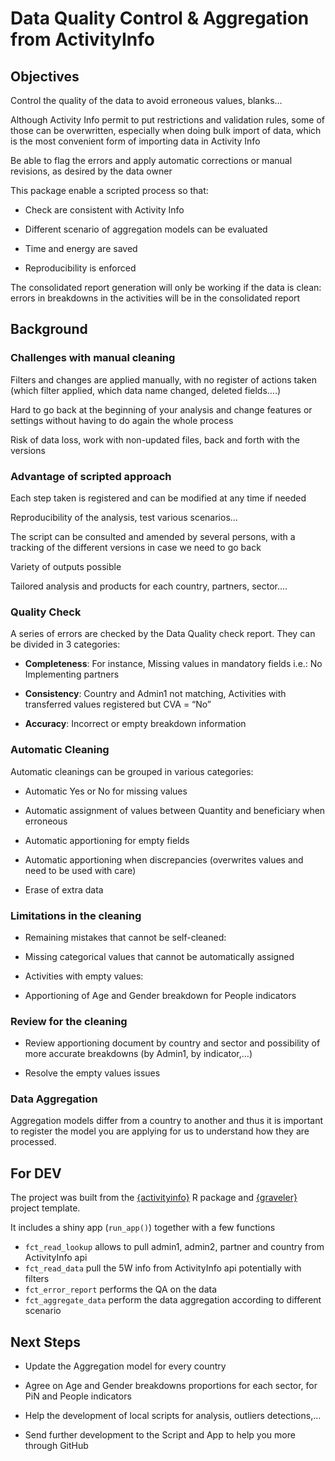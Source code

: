 #  Data Quality Control & Aggregation from ActivityInfo

## Objectives

Control the quality of the data to avoid erroneous values, blanks…

Although Activity Info permit to put restrictions and validation rules, some of those can be overwritten, especially when doing bulk import of data, which is the most convenient form of importing data in Activity Info

Be able to flag the errors and apply automatic corrections or manual revisions, as desired by the data owner

This package enable a scripted process so that:

 * Check are consistent with Activity Info  
 
 * Different scenario of aggregation models can be evaluated 
 
 * Time and energy are saved 
 
 * Reproducibility is enforced
 

The consolidated report generation will only be working if the data is clean: errors in breakdowns in the activities will be in the consolidated report

## Background 

### Challenges with manual cleaning 

Filters and changes are applied manually, with no register of actions taken (which filter applied, which data name changed, deleted fields….) 

Hard to go back at the beginning of your analysis and change features or settings without having to do again the whole process

Risk of data loss, work with non-updated files,  back and forth with the versions


### Advantage of scripted approach 

Each step taken is registered and can be modified at any time if needed

Reproducibility of the analysis, test various scenarios…

The script can be consulted and amended by several persons, with a tracking of the different versions in case we need to go back

Variety of outputs possible

Tailored analysis and products for each country, partners, sector….


### Quality Check 

A series of errors are checked by the Data Quality check report. They can be divided in 3 categories:

 * __Completeness__: For instance, Missing values in mandatory fields i.e.: No Implementing partners

 * __Consistency__: Country and Admin1 not matching, Activities with transferred values registered but CVA = “No”

 * __Accuracy__: Incorrect or empty breakdown information


### Automatic Cleaning

Automatic cleanings can be grouped in various categories:

 * Automatic Yes or No for missing values  
 
 * Automatic assignment of values between Quantity and beneficiary when erroneous  
 
 * Automatic apportioning for empty fields  
 
 * Automatic apportioning when discrepancies (overwrites values and need to be used with care)  
 
 * Erase of extra data 

### Limitations in the cleaning 

 * Remaining mistakes that cannot be self-cleaned: 
 
 * Missing categorical values that cannot be automatically assigned
 
 * Activities with empty values:    
 
 * Apportioning of Age and Gender breakdown for People indicators
 
 
### Review for the cleaning 

 * Review apportioning document by country and sector and possibility of more accurate breakdowns (by Admin1, by indicator,…)
 
 * Resolve the empty values issues  

### Data Aggregation 

Aggregation models differ from a country to another and thus it is important to register the model you are applying for us to understand how they are processed. 


## For DEV

The project was built from the  [{activityinfo}](https://www.activityinfo.org/support/docs/R/) R package and [{graveler}](https://edouard-legoupil.github.io/graveler/) project template.

It includes a shiny app (`run_app()`) together with a few functions

 * `fct_read_lookup` allows to pull admin1, admin2, partner and country  from ActivityInfo api
 * `fct_read_data` pull the 5W info from ActivityInfo api potentially with filters
 * `fct_error_report` performs the QA on the data
 * `fct_aggregate_data` perform the data aggregation according to different scenario

## Next Steps

 * Update the Aggregation model for every country

 * Agree on Age and Gender breakdowns proportions for each sector, for PiN and People indicators

 * Help the development of local scripts for analysis, outliers detections,…

 * Send further development to the Script and App to help you more through GitHub

 




